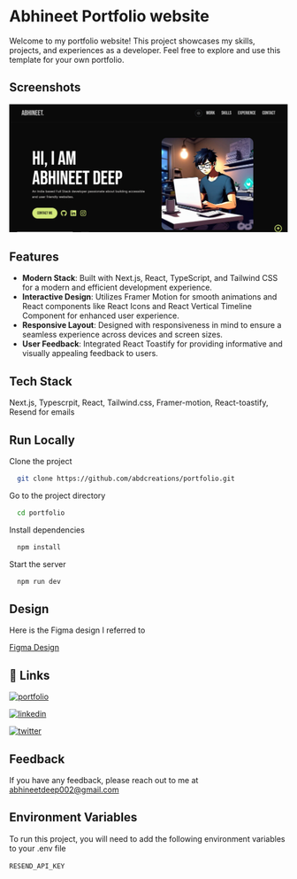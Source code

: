 # Abhineet Portfolio website

Welcome to my portfolio website! This project showcases my skills, projects, and experiences as a developer. Feel free to explore and use this template for your own portfolio.

## Screenshots

![alt text](image.png)

## Features

- **Modern Stack**: Built with Next.js, React, TypeScript, and Tailwind CSS for a modern and efficient development experience.
- **Interactive Design**: Utilizes Framer Motion for smooth animations and React components like React Icons and React Vertical Timeline Component for enhanced user experience.
- **Responsive Layout**: Designed with responsiveness in mind to ensure a seamless experience across devices and screen sizes.
- **User Feedback**: Integrated React Toastify for providing informative and visually appealing feedback to users.

## Tech Stack

Next.js, Typescrpit, React, Tailwind.css, Framer-motion, React-toastify, Resend for emails

## Run Locally

Clone the project

```bash
  git clone https://github.com/abdcreations/portfolio.git
```

Go to the project directory

```bash
  cd portfolio
```

Install dependencies

```bash
  npm install
```

Start the server

```bash
  npm run dev
```

## Design

Here is the Figma design I referred to

[Figma Design](https://www.figma.com/community/file/1311309815091555685/portfolio-for-developers)

## 🔗 Links

[![portfolio](https://img.shields.io/badge/my_portfolio-000?style=for-the-badge&logo=ko-fi&logoColor=white)]()

[![linkedin](https://img.shields.io/badge/linkedin-0A66C2?style=for-the-badge&logo=linkedin&logoColor=white)](https://www.linkedin.com/in/abhineetdeep/)

[![twitter](https://img.shields.io/badge/twitter-1DA1F2?style=for-the-badge&logo=twitter&logoColor=white)](https://x.com/abhineetdeep02)

## Feedback

If you have any feedback, please reach out to me at abhineetdeep002@gmail.com

## Environment Variables

To run this project, you will need to add the following environment variables to your .env file

`RESEND_API_KEY`
